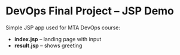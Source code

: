 # DevOps Final Project – JSP Demo

Simple JSP app used for MTA DevOps course:

- **index.jsp** – landing page with input
- **result.jsp** – shows greeting
